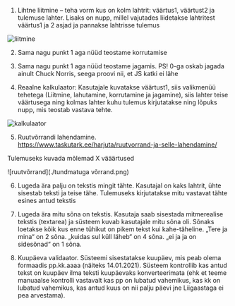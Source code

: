 1.  Lihtne liitmine – teha vorm kus on kolm lahtrit: väärtus1, väärtust2 ja tulemuse lahter. Lisaks on nupp, millel vajutades liidetakse lahtritest väärtus1 ja 2 asjad ja pannakse lahtrisse tulemus

![liitmine](./liitmine.png)

2. Sama nagu punkt 1 aga nüüd teostame korrutamise

3. Sama nagu punkt 1 aga nüüd teostame jagamis. PS! 0-ga oskab jagada ainult Chuck Norris, seega proovi nii, et JS katki ei lähe

4. Reaalne kalkulaator: Kasutajale kuvatakse väärtust1, siis valikmenüü tehetega (Liitmine, lahutamine, korrutamine ja jagamine), siis lahter teise väärtusega ning kolmas lahter kuhu tulemus kirjutatakse ning lõpuks nupp, mis teostab vastava tehte.

![kalkulaator](./kalkulaator.png)

5. Ruutvõrrandi lahendamine. https://www.taskutark.ee/harjuta/ruutvorrand-ja-selle-lahendamine/

Tulemuseks kuvada mõlemad X vääärtused

![ruutvõrrand](./tundmatuga võrrand.png)

6. Lugeda ära palju on tekstis mingit tähte. Kasutajal on kaks lahtrit, ühte sisestab teksti ja teise tähe. Tulemuseks kirjutatakse mitu vastavat tähte esines antud tekstis

7. Lugeda ära mitu sõna on tekstis. Kasutaja saab sisestada mitmerealise tekstis (textarea) ja süsteem kuvab kasutajale mitu sõna oli. Sõnaks loetakse kõik kus enne tühikut on pikem tekst kui kahe-täheline. „Tere ja mina“ on 2 sõna. „kuidas sul küll läheb“ on 4 sõna. „ei ja ja on sidesõnad“ on 1 sõna.

8. Kuupäeva validaator. Süsteemi sisestatakse kuupäev, mis peab olema formaadis pp.kk.aaaa (näiteks 14.01.2021). Süsteem kontrollib kas antud tekst on kuupäev ilma teksti kuupäevaks konverteerimata (ehk et teeme manuaalse kontrolli vastavalt kas pp on lubatud vahemikus, kas kk on lubatud vahemikus, kas antud kuus on nii palju päevi jne Liigaastaga ei pea arvestama).
